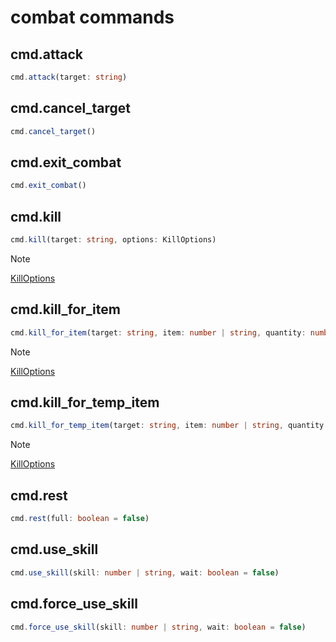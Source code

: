 # combat commands

## cmd.attack

```ts
cmd.attack(target: string)
```

## cmd.cancel_target

```ts
cmd.cancel_target()
```

## cmd.exit_combat

```ts
cmd.exit_combat()
```

## cmd.kill

```ts
cmd.kill(target: string, options: KillOptions)
```

> [!NOTE]
> [KillOptions](/api-legacy/typedefs/KillOptions)


## cmd.kill_for_item

```ts
cmd.kill_for_item(target: string, item: number | string, quantity: number, options: KillOptions)
```

> [!NOTE]
> [KillOptions](/api-legacy/typedefs/KillOptions)


## cmd.kill_for_temp_item

```ts
cmd.kill_for_temp_item(target: string, item: number | string, quantity: number, options: KillOptions)
```

> [!NOTE]
> [KillOptions](/api-legacy/typedefs/KillOptions)


## cmd.rest

```ts
cmd.rest(full: boolean = false)
```

## cmd.use_skill

```ts
cmd.use_skill(skill: number | string, wait: boolean = false)
```

## cmd.force_use_skill

```ts
cmd.force_use_skill(skill: number | string, wait: boolean = false)
```

